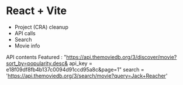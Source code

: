# React + Vite

- Project (CRA) cleanup
- API calls
- Search
- Movie info

API contents
Featured : "https://api.themoviedb.org/3/discover/movie?sort_by=popularity.desc&
api_key = e18f09df8fb4b137c0094d91ccd95a8c&page=1"
search = 'https://api.themoviedb.org/3/search/movie?query=Jack+Reacher'
